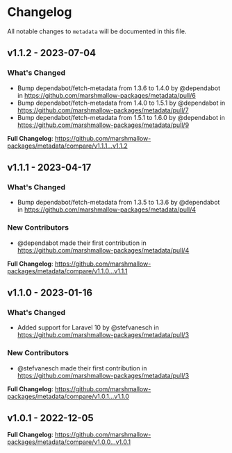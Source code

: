 # Changelog

All notable changes to `metadata` will be documented in this file.

## v1.1.2 - 2023-07-04

### What's Changed

- Bump dependabot/fetch-metadata from 1.3.6 to 1.4.0 by @dependabot in https://github.com/marshmallow-packages/metadata/pull/6
- Bump dependabot/fetch-metadata from 1.4.0 to 1.5.1 by @dependabot in https://github.com/marshmallow-packages/metadata/pull/7
- Bump dependabot/fetch-metadata from 1.5.1 to 1.6.0 by @dependabot in https://github.com/marshmallow-packages/metadata/pull/9

**Full Changelog**: https://github.com/marshmallow-packages/metadata/compare/v1.1.1...v1.1.2

## v1.1.1 - 2023-04-17

### What's Changed

- Bump dependabot/fetch-metadata from 1.3.5 to 1.3.6 by @dependabot in https://github.com/marshmallow-packages/metadata/pull/4

### New Contributors

- @dependabot made their first contribution in https://github.com/marshmallow-packages/metadata/pull/4

**Full Changelog**: https://github.com/marshmallow-packages/metadata/compare/v1.1.0...v1.1.1

## v1.1.0 - 2023-01-16

### What's Changed

- Added support for Laravel 10 by @stefvanesch in https://github.com/marshmallow-packages/metadata/pull/3

### New Contributors

- @stefvanesch made their first contribution in https://github.com/marshmallow-packages/metadata/pull/3

**Full Changelog**: https://github.com/marshmallow-packages/metadata/compare/v1.0.1...v1.1.0

## v1.0.1 - 2022-12-05

**Full Changelog**: https://github.com/marshmallow-packages/metadata/compare/v1.0.0...v1.0.1
